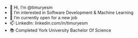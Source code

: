 - 👋 Hi, I’m @timuryesm
- 👀 I’m interested in Software Development & Machine Learning
- 🌱 I’m currently open for a new job
- 📫 LinkedIn: linkedin.com/in/timuryesm
- 📚 Completed York University Bachelor Of Science

<!---
timuryesm/timuryesm is a ✨ special ✨ repository because its `README.md` (this file) appears on your GitHub profile.
You can click the Preview link to take a look at your changes.
--->
